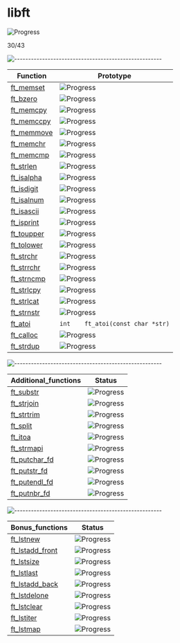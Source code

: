 # libft

![Progress](https://progress-bar.dev/69/?scale=100&title=GlobalProgress&width=800&color=babaca&suffix=%)

30/43

![-----------------------------------------------------](https://raw.githubusercontent.com/andreasbm/readme/master/assets/lines/rainbow.png)

| Function     | Prototype        |
|------------------|---------------------|
| [ft_memset](part_1/ft_memset.c)    | ![Progress](https://progress-bar.dev/100/?title=Done) |
|  [ft_bzero](part_1/ft_bzero.c)   | ![Progress](https://progress-bar.dev/100/?title=Done) |
|   [ft_memcpy](part_1/ft_memcpy.c)  | ![Progress](https://progress-bar.dev/100/?title=Done)|
|   [ft_memccpy](part_1/ft_memccpy.c)  | ![Progress](https://progress-bar.dev/100/?title=Done) |
|  [ft_memmove](part_1/ft_memmove.c)   | ![Progress](https://progress-bar.dev/100/?title=Done) |
|  [ft_memchr](part_1/ft_memchr.c)   | ![Progress](https://progress-bar.dev/100/?title=Done) |
|  [ft_memcmp](part_1/ft_memcmp.c)   | ![Progress](https://progress-bar.dev/100/?title=Done) |
|  [ft_strlen](part_1/ft_strlen.c)   | ![Progress](https://progress-bar.dev/100/?title=Done) |
|   [ft_isalpha](part_1/ft_isalpha.c)  | ![Progress](https://progress-bar.dev/100/?title=Done) |
|    [ft_isdigit](part_1/ft_isdigit.c) | ![Progress](https://progress-bar.dev/100/?title=Done) |
|   [ft_isalnum](part_1/ft_isalnum.c)  | ![Progress](https://progress-bar.dev/100/?title=Done) |
|  [ft_isascii](part_1/ft_isascii.c)    | ![Progress](https://progress-bar.dev/100/?title=Done) |
|  [ft_isprint](part_1/ft_isprint.c)   | ![Progress](https://progress-bar.dev/100/?title=Done) |
|   [ft_toupper](part_1/ft_toupper.c)  | ![Progress](https://progress-bar.dev/100/?title=Done) |
|   [ft_tolower](part_1/ft_tolower.c)  | ![Progress](https://progress-bar.dev/100/?title=Done) |
|   [ft_strchr](part_1/ft_strchr.c)  | ![Progress](https://progress-bar.dev/100/?title=Done) |
|   [ft_strrchr](part_1/ft_strrchr.c)  | ![Progress](https://progress-bar.dev/100/?title=Done) |
|   [ft_strncmp](part_1/ft_strncmp.c)  | ![Progress](https://progress-bar.dev/100/?title=Done) |
|   [ft_strlcpy](part_1/ft_strlcpy.c)  | ![Progress](https://progress-bar.dev/100/?title=Done) |
|   [ft_strlcat](part_1/ft_strlcat.c)  | ![Progress](https://progress-bar.dev/100/?title=Done) |
|   [ft_strnstr](part1/ft_strnstr.c)  | ![Progress](https://progress-bar.dev/100/?title=Done) |
| [ft_atoi](part_1/ft_atoi.c) | `int	ft_atoi(const char *str)` |
|   [ft_calloc](part_1/ft_calloc.c)  | ![Progress](https://progress-bar.dev/100/?title=Done) |
|   [ft_strdup](part_1/ft_strdup.c)  | ![Progress](https://progress-bar.dev/100/?title=Done) |

![-----------------------------------------------------](https://raw.githubusercontent.com/andreasbm/readme/master/assets/lines/rainbow.png)


| Additional_functions     | Status        |
|------------------|---------------------|
|   [ft_substr](part_2/ft_substr.c)  | ![Progress](https://progress-bar.dev/100/?title=Done) |
|   [ft_strjoin](part_2/ft_strjoin.c)  | ![Progress](https://progress-bar.dev/100/?title=Done) |
|   [ft_strtrim](part_2/ft_strtrim.c)  | ![Progress](https://progress-bar.dev/0/?title=Unstarted) |
|   [ft_split](part_2/ft_split.c)  | ![Progress](https://progress-bar.dev/70/?title=Working) |
|   [ft_itoa](part_2/ft_itoa.c)  | ![Progress](https://progress-bar.dev/0/?title=Unstarted) |
|    [ft_strmapi](part_2/ft_strmapi.c) | ![Progress](https://progress-bar.dev/0/?title=Unstarted) |
|    [ft_putchar_fd](part_2/ft_putchar_fd.c) | ![Progress](https://progress-bar.dev/100/?title=Done) |
|   [ft_putstr_fd](part_2/ft_putstr_fd.c)  | ![Progress](https://progress-bar.dev/100/?title=Done) |
|   [ft_putendl_fd](part_2/ft_putendl_fd.c)  | ![Progress](https://progress-bar.dev/100/?title=Done) |
|   [ft_putnbr_fd](part_2/ft_putnbr_fd.c) | ![Progress](https://progress-bar.dev/100/?title=Done) |

![-----------------------------------------------------](https://raw.githubusercontent.com/andreasbm/readme/master/assets/lines/rainbow.png)


| Bonus_functions     | Status        |
|------------------|---------------------|
|   [ft_lstnew](bonus(lst)/ft_lstnew.c)  | ![Progress](https://progress-bar.dev/0/?title=Unstarted) |
|   [ft_lstadd_front](bonus(lst)/ft_lstadd_front.c)  | ![Progress](https://progress-bar.dev/0/?title=Unstarted) |
|   [ft_lstsize](bonus(lst)/ft_lstsize.c)  | ![Progress](https://progress-bar.dev/0/?title=Unstarted) |
|   [ft_lstlast](bonus(lst)/ft_lstlast.c)  | ![Progress](https://progress-bar.dev/0/?title=Unstarted) |
|   [ft_lstadd_back](bonus(lst)/ft_lstadd_back.c)  | ![Progress](https://progress-bar.dev/0/?title=Unstarted) |
|   [ft_lstdelone](bonus(lst)/ft_lstdelone.c)  | ![Progress](https://progress-bar.dev/0/?title=Unstarted) |
|   [ft_lstclear](bonus(lst)/ft_lstclear.c)  | ![Progress](https://progress-bar.dev/0/?title=Unstarted) |
|   [ft_lstiter](bonus(lst)/ft_lstiter.c)  | ![Progress](https://progress-bar.dev/0/?title=Unstarted) |
|   [ft_lstmap](bonus(lst)/ft_lstmap.c)  | ![Progress](https://progress-bar.dev/0/?title=Unstarted) |
